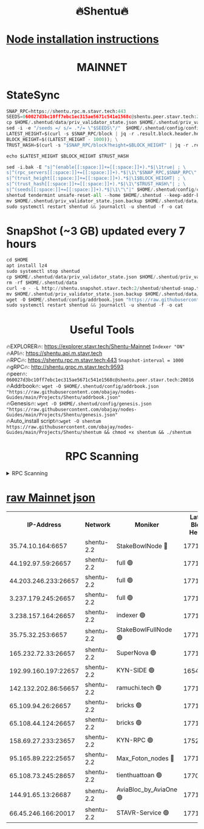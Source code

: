 <h1 align="center"> 🔥Shentu🔥</h1>

[Node installation instructions](https://github.com/obajay/nodes-Guides/tree/main/Projects/Shentu)
=
<h1 align="center"> MAINNET</h1>

# StateSync
```python
SNAP_RPC=https://shentu.rpc.m.stavr.tech:443
SEEDS=060027d3bc10ff7ebc1ec315ae5671c541e1568c@shentu.peer.stavr.tech:20016
cp $HOME/.shentud/data/priv_validator_state.json $HOME/.shentud/priv_validator_state.json.backup
sed -i -e "/seeds =/ s/= .*/= \"$SEEDS\"/"  $HOME/.shentud/config/config.toml
LATEST_HEIGHT=$(curl -s $SNAP_RPC/block | jq -r .result.block.header.height); \
BLOCK_HEIGHT=$((LATEST_HEIGHT - 1000)); \
TRUST_HASH=$(curl -s "$SNAP_RPC/block?height=$BLOCK_HEIGHT" | jq -r .result.block_id.hash)

echo $LATEST_HEIGHT $BLOCK_HEIGHT $TRUST_HASH

sed -i.bak -E "s|^(enable[[:space:]]+=[[:space:]]+).*$|\1true| ; \
s|^(rpc_servers[[:space:]]+=[[:space:]]+).*$|\1\"$SNAP_RPC,$SNAP_RPC\"| ; \
s|^(trust_height[[:space:]]+=[[:space:]]+).*$|\1$BLOCK_HEIGHT| ; \
s|^(trust_hash[[:space:]]+=[[:space:]]+).*$|\1\"$TRUST_HASH\"| ; \
s|^(seeds[[:space:]]+=[[:space:]]+).*$|\1\"\"|" $HOME/.shentud/config/config.toml
shentud tendermint unsafe-reset-all --home $HOME/.shentud --keep-addr-book
mv $HOME/.shentud/priv_validator_state.json.backup $HOME/.shentud/data/priv_validator_state.json
sudo systemctl restart shentud && journalctl -u shentud -f -o cat
```
# SnapShot (~3 GB) updated every 7 hours
```python
cd $HOME
apt install lz4
sudo systemctl stop shentud
cp $HOME/.shentud/data/priv_validator_state.json $HOME/.shentud/priv_validator_state.json.backup
rm -rf $HOME/.shentud/data
curl -o - -L http://shentu.snapshot.stavr.tech:2/shentud/shentud-snap.tar.lz4 | lz4 -c -d - | tar -x -C $HOME/.shentud --strip-components 2
mv $HOME/.shentud/priv_validator_state.json.backup $HOME/.shentud/data/priv_validator_state.json
wget -O $HOME/.shentud/config/addrbook.json "https://raw.githubusercontent.com/obajay/nodes-Guides/main/Projects/Shentu/addrbook.json"
sudo systemctl restart shentud && journalctl -u shentud -f -o cat
```

 <h1 align="center"> Useful Tools</h1>

🔥EXPLORER🔥:     https://explorer.stavr.tech/Shentu-Mainnet        `Indexer "ON"` \
🔥API🔥:          https://shentu.api.m.stavr.tech \
🔥RPC🔥:          https://shentu.rpc.m.stavr.tech:443              `Snapshot-interval = 1000` \
🔥gRPC🔥:         http://shentu.grpc.m.stavr.tech:9593 \
🔥peer🔥:         `060027d3bc10ff7ebc1ec315ae5671c541e1568c@shentu.peer.stavr.tech:20016` \
🔥Addrbook🔥:  `wget -O $HOME/.shentud/config/addrbook.json "https://raw.githubusercontent.com/obajay/nodes-Guides/main/Projects/Shentu/addrbook.json"` \
🔥Genesis🔥:  `wget -O $HOME/.shentud/config/genesis.json "https://raw.githubusercontent.com/obajay/nodes-Guides/main/Projects/Shentu/genesis.json"` \
🔥Auto_install script🔥:`wget -O shentum https://raw.githubusercontent.com/obajay/nodes-Guides/main/Projects/Shentu/shentum && chmod +x shentum && ./shentum`

<h1 align="center"> RPC Scanning</h1>

<details>
<summary>RPC Scanning</summary>

<h2 align="center"> We scan nodes in real time every 4 hours. And we provide the final result of RPC endpoints.
We cannot influence the operation of these nodes in any way. </h2>


```python
If Voting Power is higher than 0 --> then the Node is a validator of the network and may be subject to attack and be a potential threat to the chain.
```
```python
We marked such validators with a red symbol
```

</details>

[raw Mainnet json](https://rpc-check.shentum.stavr.tech/shentum/rpc-shentum-result.json)
=


<table><tr><th>IP-Address</th><th>Network</th><th>Moniker</th><th>Latest Block Height</th><th>Earliest Block Height</th><th>Catching Up</th><th>Tx Index</th><th>Voting Power</th><th>Scan Time</th></tr><tr><td>35.74.10.164:6657</td><td>shentu-2.2</td><td>StakeBowlNode 🔴</td><td>17719649</td><td>8308501</td><td>False</td><td>on</td><td>50178</td><td>2024-03-20T12:51:20.159482959UTC</td></tr><tr><td>44.192.97.59:26657</td><td>shentu-2.2</td><td>full 🟢</td><td>17719649</td><td>9786901</td><td>False</td><td>on</td><td>0</td><td>2024-03-20T12:51:16.866342233UTC</td></tr><tr><td>44.203.246.233:26657</td><td>shentu-2.2</td><td>full 🟢</td><td>17719651</td><td>9786901</td><td>False</td><td>on</td><td>0</td><td>2024-03-20T12:51:28.900293376UTC</td></tr><tr><td>3.237.179.245:26657</td><td>shentu-2.2</td><td>full 🟢</td><td>17719652</td><td>9786901</td><td>False</td><td>on</td><td>0</td><td>2024-03-20T12:51:37.700908521UTC</td></tr><tr><td>3.238.157.164:26657</td><td>shentu-2.2</td><td>indexer 🟢</td><td>17719654</td><td>9786901</td><td>False</td><td>on</td><td>0</td><td>2024-03-20T12:51:51.019681411UTC</td></tr><tr><td>35.75.32.253:6657</td><td>shentu-2.2</td><td>StakeBowlFullNode 🟢</td><td>17719658</td><td>10470762</td><td>False</td><td>on</td><td>0</td><td>2024-03-20T12:52:15.023985323UTC</td></tr><tr><td>165.232.72.33:26657</td><td>shentu-2.2</td><td>SuperNova 🟢</td><td>17719658</td><td>15936001</td><td>False</td><td>off</td><td>0</td><td>2024-03-20T12:52:13.746606690UTC</td></tr><tr><td>192.99.160.197:22657</td><td>shentu-2.2</td><td>KYN-SIDE 🟢</td><td>16549520</td><td>16083091</td><td>False</td><td>on</td><td>0</td><td>2024-03-20T12:53:07.693490852UTC</td></tr><tr><td>142.132.202.86:56657</td><td>shentu-2.2</td><td>ramuchi.tech 🟢</td><td>17719666</td><td>16196001</td><td>False</td><td>on</td><td>0</td><td>2024-03-20T12:52:58.125043378UTC</td></tr><tr><td>65.109.94.26:26657</td><td>shentu-2.2</td><td>bricks 🟢</td><td>17719667</td><td>16401001</td><td>False</td><td>on</td><td>0</td><td>2024-03-20T12:53:05.085830870UTC</td></tr><tr><td>65.108.44.124:26657</td><td>shentu-2.2</td><td>bricks 🟢</td><td>17719667</td><td>16401001</td><td>False</td><td>on</td><td>0</td><td>2024-03-20T12:53:07.996871118UTC</td></tr><tr><td>158.69.27.233:23657</td><td>shentu-2.2</td><td>KYN-RPC 🟢</td><td>17528125</td><td>16778677</td><td>False</td><td>on</td><td>0</td><td>2024-03-20T12:52:55.812850596UTC</td></tr><tr><td>95.165.89.222:25657</td><td>shentu-2.2</td><td>Max_Foton_nodes 🔴</td><td>17719660</td><td>17144052</td><td>False</td><td>on</td><td>2408</td><td>2024-03-20T12:52:28.316968903UTC</td></tr><tr><td>65.108.73.245:28657</td><td>shentu-2.2</td><td>tienthuattoan 🟢</td><td>17700110</td><td>17399930</td><td>False</td><td>on</td><td>0</td><td>2024-03-20T12:52:28.634978682UTC</td></tr><tr><td>144.91.65.13:26687</td><td>shentu-2.2</td><td>AviaBloc_by_AviaOne 🟢</td><td>17719660</td><td>17709887</td><td>False</td><td>off</td><td>0</td><td>2024-03-20T12:52:27.521871308UTC</td></tr><tr><td>66.45.246.166:20017</td><td>shentu-2.2</td><td>STAVR-Service 🟢</td><td>17719667</td><td>17714001</td><td>False</td><td>on</td><td>0</td><td>2024-03-20T12:53:04.756460040UTC</td></tr></table>
